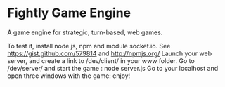 Fightly Game Engine
===================

A game engine for strategic, turn-based, web games.

To test it, install node.js, npm and module socket.io. See https://gist.github.com/579814 and http://npmjs.org/
Launch your web server, and create a link to /dev/client/ in your www folder.
Go to /dev/server/ and start the game : node server.js
Go to your localhost and open three windows with the game: enjoy!
